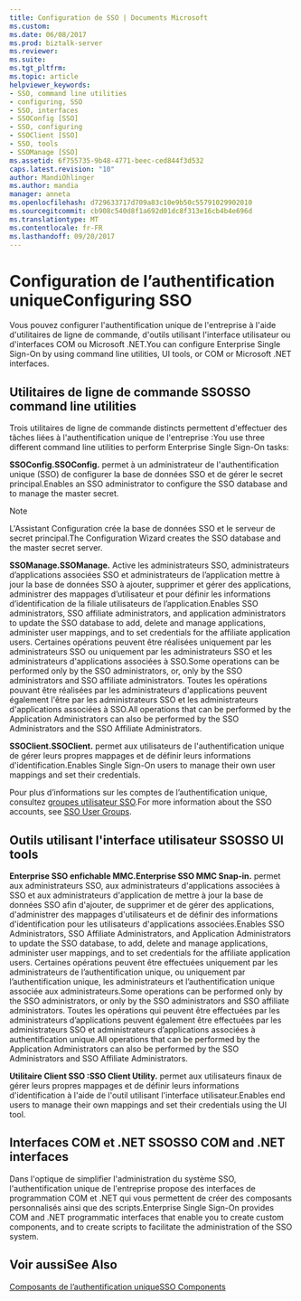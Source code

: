 ```yaml
---
title: Configuration de SSO | Documents Microsoft
ms.custom: 
ms.date: 06/08/2017
ms.prod: biztalk-server
ms.reviewer: 
ms.suite: 
ms.tgt_pltfrm: 
ms.topic: article
helpviewer_keywords:
- SSO, command line utilities
- configuring, SSO
- SSO, interfaces
- SSOConfig [SSO]
- SSO, configuring
- SSOClient [SSO]
- SSO, tools
- SSOManage [SSO]
ms.assetid: 6f755735-9b48-4771-beec-ced844f3d532
caps.latest.revision: "10"
author: MandiOhlinger
ms.author: mandia
manager: anneta
ms.openlocfilehash: d729633717d709a83c10e9b50c55791029902010
ms.sourcegitcommit: cb908c540d8f1a692d01dc8f313e16cb4b4e696d
ms.translationtype: MT
ms.contentlocale: fr-FR
ms.lasthandoff: 09/20/2017
---
```

# <a name="configuring-sso"></a><span data-ttu-id="ce981-102">Configuration de l’authentification unique</span><span class="sxs-lookup"><span data-stu-id="ce981-102">Configuring SSO</span></span>
<span data-ttu-id="ce981-103">Vous pouvez configurer l'authentification unique de l'entreprise à l'aide d'utilitaires de ligne de commande, d'outils utilisant l'interface utilisateur ou d'interfaces COM ou Microsoft .NET.</span><span class="sxs-lookup"><span data-stu-id="ce981-103">You can configure Enterprise Single Sign-On by using command line utilities, UI tools, or COM or Microsoft .NET interfaces.</span></span>  
  
## <a name="sso-command-line-utilities"></a><span data-ttu-id="ce981-104">Utilitaires de ligne de commande SSO</span><span class="sxs-lookup"><span data-stu-id="ce981-104">SSO command line utilities</span></span>  
 <span data-ttu-id="ce981-105">Trois utilitaires de ligne de commande distincts permettent d'effectuer des tâches liées à l'authentification unique de l'entreprise :</span><span class="sxs-lookup"><span data-stu-id="ce981-105">You use three different command line utilities to perform Enterprise Single Sign-On tasks:</span></span>  
  
 <span data-ttu-id="ce981-106">**SSOConfig.**</span><span class="sxs-lookup"><span data-stu-id="ce981-106">**SSOConfig.**</span></span> <span data-ttu-id="ce981-107">permet à un administrateur de l'authentification unique (SSO) de configurer la base de données SSO et de gérer le secret principal.</span><span class="sxs-lookup"><span data-stu-id="ce981-107">Enables an SSO administrator to configure the SSO database and to manage the master secret.</span></span>  
  
> [!NOTE]
>  <span data-ttu-id="ce981-108">L'Assistant Configuration crée la base de données SSO et le serveur de secret principal.</span><span class="sxs-lookup"><span data-stu-id="ce981-108">The Configuration Wizard creates the SSO database and the master secret server.</span></span>  
  
 <span data-ttu-id="ce981-109">**SSOManage.**</span><span class="sxs-lookup"><span data-stu-id="ce981-109">**SSOManage.**</span></span> <span data-ttu-id="ce981-110">Active les administrateurs SSO, administrateurs d’applications associées SSO et administrateurs de l’application mettre à jour la base de données SSO à ajouter, supprimer et gérer des applications, administrer des mappages d’utilisateur et pour définir les informations d’identification de la filiale utilisateurs de l’application.</span><span class="sxs-lookup"><span data-stu-id="ce981-110">Enables SSO administrators, SSO affiliate administrators, and application administrators to update the SSO database to add, delete and manage applications, administer user mappings, and to set credentials for the affiliate application users.</span></span> <span data-ttu-id="ce981-111">Certaines opérations peuvent être réalisées uniquement par les administrateurs SSO ou uniquement par les administrateurs SSO et les administrateurs d'applications associées à SSO.</span><span class="sxs-lookup"><span data-stu-id="ce981-111">Some operations can be performed only by the SSO administrators, or, only by the SSO administrators and SSO affiliate administrators.</span></span> <span data-ttu-id="ce981-112">Toutes les opérations pouvant être réalisées par les administrateurs d'applications peuvent également l'être par les administrateurs SSO et les administrateurs d'applications associées à SSO.</span><span class="sxs-lookup"><span data-stu-id="ce981-112">All operations that can be performed by the Application Administrators can also be performed by the SSO Administrators and the SSO Affiliate Administrators.</span></span>  
  
 <span data-ttu-id="ce981-113">**SSOClient.**</span><span class="sxs-lookup"><span data-stu-id="ce981-113">**SSOClient.**</span></span> <span data-ttu-id="ce981-114">permet aux utilisateurs de l'authentification unique de gérer leurs propres mappages et de définir leurs informations d'identification.</span><span class="sxs-lookup"><span data-stu-id="ce981-114">Enables Single Sign-On users to manage their own user mappings and set their credentials.</span></span>  
  
 <span data-ttu-id="ce981-115">Pour plus d’informations sur les comptes de l’authentification unique, consultez [groupes utilisateur SSO](../core/sso-user-groups.md).</span><span class="sxs-lookup"><span data-stu-id="ce981-115">For more information about the SSO accounts, see [SSO User Groups](../core/sso-user-groups.md).</span></span>  
  
## <a name="sso-ui-tools"></a><span data-ttu-id="ce981-116">Outils utilisant l'interface utilisateur SSO</span><span class="sxs-lookup"><span data-stu-id="ce981-116">SSO UI tools</span></span>  
 <span data-ttu-id="ce981-117">**Enterprise SSO enfichable MMC.**</span><span class="sxs-lookup"><span data-stu-id="ce981-117">**Enterprise SSO MMC Snap-in.**</span></span> <span data-ttu-id="ce981-118">permet aux administrateurs SSO, aux administrateurs d'applications associées à SSO et aux administrateurs d'application de mettre à jour la base de données SSO afin d'ajouter, de supprimer et de gérer des applications, d'administrer des mappages d'utilisateurs et de définir des informations d'identification pour les utilisateurs d'applications associées.</span><span class="sxs-lookup"><span data-stu-id="ce981-118">Enables SSO Administrators, SSO Affiliate Administrators, and Application Administrators to update the SSO database, to add, delete and manage applications, administer user mappings, and to set credentials for the affiliate application users.</span></span> <span data-ttu-id="ce981-119">Certaines opérations peuvent être effectuées uniquement par les administrateurs de l’authentification unique, ou uniquement par l’authentification unique, les administrateurs et l’authentification unique associée aux administrateurs.</span><span class="sxs-lookup"><span data-stu-id="ce981-119">Some operations can be performed only by the SSO administrators, or only by the SSO administrators and SSO affiliate administrators.</span></span> <span data-ttu-id="ce981-120">Toutes les opérations qui peuvent être effectuées par les administrateurs d’applications peuvent également être effectuées par les administrateurs SSO et administrateurs d’applications associées à authentification unique.</span><span class="sxs-lookup"><span data-stu-id="ce981-120">All operations that can be performed by the Application Administrators can also be performed by the SSO Administrators and SSO Affiliate Administrators.</span></span>  
  
 <span data-ttu-id="ce981-121">**Utilitaire Client SSO :**</span><span class="sxs-lookup"><span data-stu-id="ce981-121">**SSO Client Utility.**</span></span> <span data-ttu-id="ce981-122">permet aux utilisateurs finaux de gérer leurs propres mappages et de définir leurs informations d'identification à l'aide de l'outil utilisant l'interface utilisateur.</span><span class="sxs-lookup"><span data-stu-id="ce981-122">Enables end users to manage their own mappings and set their credentials using the UI tool.</span></span>  
  
## <a name="sso-com-and-net-interfaces"></a><span data-ttu-id="ce981-123">Interfaces COM et .NET SSO</span><span class="sxs-lookup"><span data-stu-id="ce981-123">SSO COM and .NET interfaces</span></span>  
 <span data-ttu-id="ce981-124">Dans l'optique de simplifier l'administration du système SSO, l'authentification unique de l'entreprise propose des interfaces de programmation COM et .NET qui vous permettent de créer des composants personnalisés ainsi que des scripts.</span><span class="sxs-lookup"><span data-stu-id="ce981-124">Enterprise Single Sign-On provides COM and .NET programmatic interfaces that enable you to create custom components, and to create scripts to facilitate the administration of the SSO system.</span></span>  
  
## <a name="see-also"></a><span data-ttu-id="ce981-125">Voir aussi</span><span class="sxs-lookup"><span data-stu-id="ce981-125">See Also</span></span>  
 [<span data-ttu-id="ce981-126">Composants de l’authentification unique</span><span class="sxs-lookup"><span data-stu-id="ce981-126">SSO Components</span></span>](../core/sso-components.md)